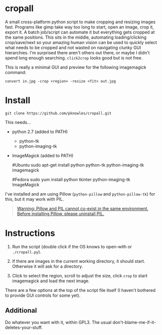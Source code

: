 # cropall

A small cross-platform python script to make cropping and resizing images fast.
Programs like gimp take way too long to start, open an image, crop it, export it.
A batch job/script can automate it but everything gets cropped at the same positions.
This sits in the middle, automating loading/clicking crop/save/next so your amazing
human vision can be used to quickly select what needs to be cropped and not wasted
on navigating clunky GUI hierarchies.
I'm surprised there aren't others out there, or maybe I didn't spend long enough
searching. `click2crop` looks good but is not free.

This is really a minimal GUI and preview for the following imagemagick command:

    convert in.jpg -crop <region> -resize <fit> out.jpg

# Install

    git clone https://github.com/pknowles/cropall.git

This needs...

-  python 2.7 (added to PATH)
   - python-tk
   - python-imaging-tk
-  ImageMagick (added to PATH)

    #Ubuntu
    sudo apt-get install python python-tk python-imaging-tk imagemagick
	
	#Fedora
	sudo yum install python tkinter python-imaging-tk ImageMagick

I've installed and am using Pillow (`python-pillow` and `python-pillow-tk`) for this, but it may work with PIL.

> [Warning: Pillow and PIL cannot co-exist in the same environment. Before installing Pillow, please uninstall PIL.](http://pillow.readthedocs.org/en/latest/installation.html)
	
# Instructions

1. Run the script (double click if the OS knows to open-with or `./cropall.py`).

2. If there are images in the current working directory, it should start. Otherwise it will ask for a directory.

3. Click to select the region, scroll to adjust the size, click `crop` to start imagemagick and load the next image.

There are a few options at the top of the script file itself (I haven't bothered to provide GUI controls for some yet).


## Additional

Do whatever you want with it, within GPL3. The usual don't-blame-me-if-it-deletes-your-stuff.

